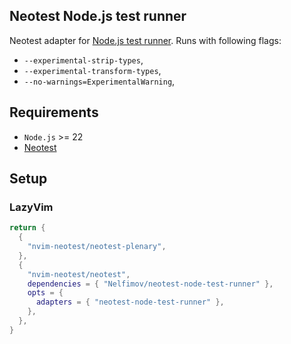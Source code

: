 ## Neotest Node.js test runner

Neotest adapter for [Node.js test runner](https://nodejs.org/api/test.html). Runs with following flags:

- `--experimental-strip-types`,
- `--experimental-transform-types`,
- `--no-warnings=ExperimentalWarning`,

## Requirements

- `Node.js` >= 22
- [Neotest](https://github.com/nvim-neotest/neotest)

## Setup

### LazyVim

```lua
return {
  {
    "nvim-neotest/neotest-plenary",
  },
  {
    "nvim-neotest/neotest",
    dependencies = { "Nelfimov/neotest-node-test-runner" },
    opts = {
      adapters = { "neotest-node-test-runner" },
    },
  },
}
```
